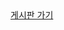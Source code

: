 <!DOCTYPE html>
<html lang="en">
<head>
    <meta charset="UTF-8">
    <title>Title</title>
</head>
<body>
    <a href="boardlist.html">게시판 가기</a>
</body>
</html>

